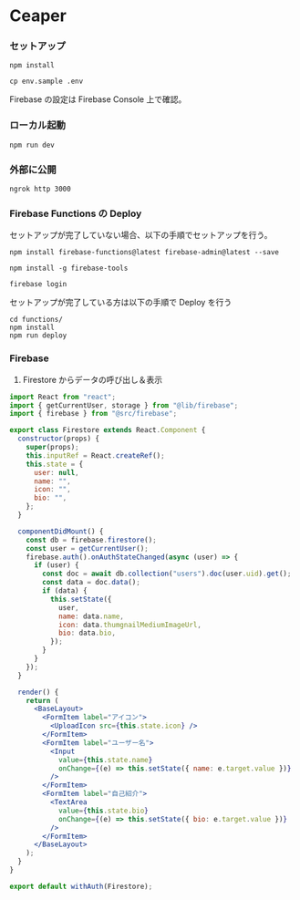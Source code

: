 # Ceaper

### セットアップ

```
npm install
```

```
cp env.sample .env
```

Firebase の設定は Firebase Console 上で確認。

### ローカル起動

```
npm run dev
```

### 外部に公開

```
ngrok http 3000
```

### Firebase Functions の Deploy

セットアップが完了していない場合、以下の手順でセットアップを行う。

```
npm install firebase-functions@latest firebase-admin@latest --save

npm install -g firebase-tools

```

```
firebase login
```

セットアップが完了している方は以下の手順で Deploy を行う

```
cd functions/
npm install
npm run deploy
```

### Firebase

1. Firestore からデータの呼び出し＆表示

```jsx
import React from "react";
import { getCurrentUser, storage } from "@lib/firebase";
import { firebase } from "@src/firebase";

export class Firestore extends React.Component {
  constructor(props) {
    super(props);
    this.inputRef = React.createRef();
    this.state = {
      user: null,
      name: "",
      icon: "",
      bio: "",
    };
  }

  componentDidMount() {
    const db = firebase.firestore();
    const user = getCurrentUser();
    firebase.auth().onAuthStateChanged(async (user) => {
      if (user) {
        const doc = await db.collection("users").doc(user.uid).get();
        const data = doc.data();
        if (data) {
          this.setState({
            user,
            name: data.name,
            icon: data.thumgnailMediumImageUrl,
            bio: data.bio,
          });
        }
      }
    });
  }

  render() {
    return (
      <BaseLayout>
        <FormItem label="アイコン">
          <UploadIcon src={this.state.icon} />
        </FormItem>
        <FormItem label="ユーザー名">
          <Input
            value={this.state.name}
            onChange={(e) => this.setState({ name: e.target.value })}
          />
        </FormItem>
        <FormItem label="自己紹介">
          <TextArea
            value={this.state.bio}
            onChange={(e) => this.setState({ bio: e.target.value })}
          />
        </FormItem>
      </BaseLayout>
    );
  }
}

export default withAuth(Firestore);
```
